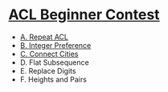 # [ACL Beginner Contest](https://atcoder.jp/contests/abl)

- [A. Repeat ACL](https://github.com/wingkwong/competitive-programming/tree/master/atcoder/contests/abl/A.cpp)
- [B. Integer Preference](https://github.com/wingkwong/competitive-programming/tree/master/atcoder/contests/abl/B.cpp)
- [C. Connect Cities](https://github.com/wingkwong/competitive-programming/tree/master/atcoder/contests/abl/C.cpp)
- D. Flat Subsequence  
- E. Replace Digits
- F. Heights and Pairs